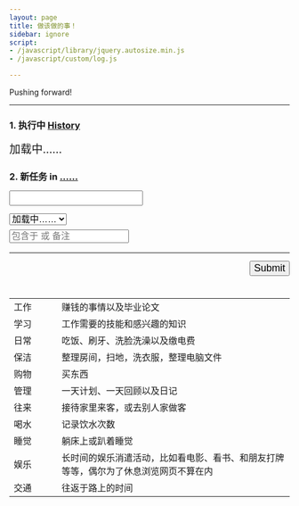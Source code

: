 ```yaml
---
layout: page
title: 做该做的事！
sidebar: ignore
script:
- /javascript/library/jquery.autosize.min.js
- /javascript/custom/log.js

---
```


Pushing forward!

---

<form id="form" method="GET" action="#">

<h3><strong>1. 执行中</strong>
<a href="http://l.yuz.me/hist/" target="_blank">History</a></h3>
<div id="doing" style="font-size:20px;">加载中……</div>

<h3><strong>2. 新任务</strong> in
<a href="https://docs.google.com/a/yuz.me/spreadsheets/d/1Ls3l7bvsyFznq73eSwJL7tkeAbV0PalBBnX0gQFn5DU/edit#gid=2010321559" id="place">……</a>
<br>
<input id="create" type="text" name="create" style="font-size:18px;margin-top:14px;">
<br>
<select id="recent" name="create" style="font-size:16px;margin-top:14px;">
<option selected value="">加载中……</option>
</select>
<br>
<input id="belong" type="text" name="comment" style="font-size:16px;margin-top:8px;color:green;" placeholder="包含于 或 备注">
</h3>

<hr>

<p id="send" style="text-align:right;">
<input type="submit" value="Submit" id="submit" style="font-size:18px;">
</p>
</form>

<table style="margin-top:40px;">
  <tbody>
    <tr><td style="width:70px;">工作</td>
    <td>赚钱的事情以及毕业论文</td></tr>
    <tr><td style="width:70px;">学习</td>
    <td>工作需要的技能和感兴趣的知识</td></tr>
    <tr><td style="width:70px;">日常</td>
    <td>吃饭、刷牙、洗脸洗澡以及缴电费</td></tr>
    <tr><td style="width:70px;">保洁</td>
    <td>整理房间，扫地，洗衣服，整理电脑文件</td></tr>
    <tr><td style="width:70px;">购物</td><td>买东西
    <tr><td style="width:70px;">管理</td>
    <td>一天计划、一天回顾以及日记</td></tr>
    <tr><td style="width:70px;">往来</td>
    <td>接待家里来客，或去别人家做客</td></tr>
    <tr><td style="width:70px;">喝水</td>
    <td>记录饮水次数</td></tr>
    <tr><td style="width:70px;">睡觉</td>
    <td>躺床上或趴着睡觉</td></tr>
    <tr><td style="width:70px;">娱乐</td>
    <td>长时间的娱乐消遣活动，比如看电影、看书、和朋友打牌等等，偶尔为了休息浏览网页不算在内</td></tr>
    <tr><td style="width:70px;">交通</td>
    <td>往返于路上的时间</td></tr>
  </tbody>
</table>
